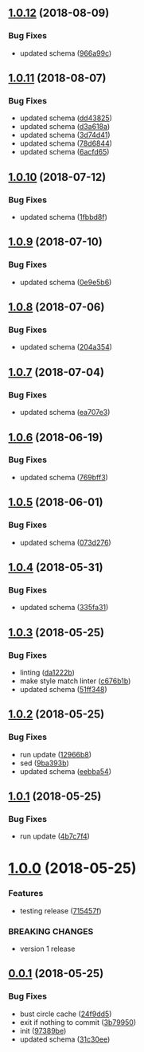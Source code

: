 ## [1.0.12](https://github.com/heroku/typescript-api-schema/compare/v1.0.11...v1.0.12) (2018-08-09)


### Bug Fixes

* updated schema ([966a99c](https://github.com/heroku/typescript-api-schema/commit/966a99c))

## [1.0.11](https://github.com/heroku/typescript-api-schema/compare/v1.0.10...v1.0.11) (2018-08-07)


### Bug Fixes

* updated schema ([dd43825](https://github.com/heroku/typescript-api-schema/commit/dd43825))
* updated schema ([d3a618a](https://github.com/heroku/typescript-api-schema/commit/d3a618a))
* updated schema ([3d74d41](https://github.com/heroku/typescript-api-schema/commit/3d74d41))
* updated schema ([78d6844](https://github.com/heroku/typescript-api-schema/commit/78d6844))
* updated schema ([6acfd65](https://github.com/heroku/typescript-api-schema/commit/6acfd65))

## [1.0.10](https://github.com/heroku/typescript-api-schema/compare/v1.0.9...v1.0.10) (2018-07-12)


### Bug Fixes

* updated schema ([1fbbd8f](https://github.com/heroku/typescript-api-schema/commit/1fbbd8f))

## [1.0.9](https://github.com/heroku/typescript-api-schema/compare/v1.0.8...v1.0.9) (2018-07-10)


### Bug Fixes

* updated schema ([0e9e5b6](https://github.com/heroku/typescript-api-schema/commit/0e9e5b6))

## [1.0.8](https://github.com/heroku/typescript-api-schema/compare/v1.0.7...v1.0.8) (2018-07-06)


### Bug Fixes

* updated schema ([204a354](https://github.com/heroku/typescript-api-schema/commit/204a354))

## [1.0.7](https://github.com/heroku/typescript-api-schema/compare/v1.0.6...v1.0.7) (2018-07-04)


### Bug Fixes

* updated schema ([ea707e3](https://github.com/heroku/typescript-api-schema/commit/ea707e3))

## [1.0.6](https://github.com/heroku/typescript-api-schema/compare/v1.0.5...v1.0.6) (2018-06-19)


### Bug Fixes

* updated schema ([769bff3](https://github.com/heroku/typescript-api-schema/commit/769bff3))

<a name="1.0.5"></a>
## [1.0.5](https://github.com/heroku/typescript-api-schema/compare/v1.0.4...v1.0.5) (2018-06-01)


### Bug Fixes

* updated schema ([073d276](https://github.com/heroku/typescript-api-schema/commit/073d276))

<a name="1.0.4"></a>
## [1.0.4](https://github.com/heroku/typescript-api-schema/compare/v1.0.3...v1.0.4) (2018-05-31)


### Bug Fixes

* updated schema ([335fa31](https://github.com/heroku/typescript-api-schema/commit/335fa31))

<a name="1.0.3"></a>
## [1.0.3](https://github.com/heroku/typescript-api-schema/compare/v1.0.2...v1.0.3) (2018-05-25)


### Bug Fixes

* linting ([da1222b](https://github.com/heroku/typescript-api-schema/commit/da1222b))
* make style match linter ([c676b1b](https://github.com/heroku/typescript-api-schema/commit/c676b1b))
* updated schema ([51ff348](https://github.com/heroku/typescript-api-schema/commit/51ff348))

<a name="1.0.2"></a>
## [1.0.2](https://github.com/heroku/typescript-api-schema/compare/v1.0.1...v1.0.2) (2018-05-25)


### Bug Fixes

* run update ([12966b8](https://github.com/heroku/typescript-api-schema/commit/12966b8))
* sed ([9ba393b](https://github.com/heroku/typescript-api-schema/commit/9ba393b))
* updated schema ([eebba54](https://github.com/heroku/typescript-api-schema/commit/eebba54))

<a name="1.0.1"></a>
## [1.0.1](https://github.com/heroku/typescript-api-schema/compare/v1.0.0...v1.0.1) (2018-05-25)


### Bug Fixes

* run update ([4b7c7f4](https://github.com/heroku/typescript-api-schema/commit/4b7c7f4))

<a name="1.0.0"></a>
# [1.0.0](https://github.com/heroku/typescript-api-schema/compare/v0.0.1...v1.0.0) (2018-05-25)


### Features

* testing release ([715457f](https://github.com/heroku/typescript-api-schema/commit/715457f))


### BREAKING CHANGES

* version 1 release

<a name="0.0.1"></a>
## [0.0.1](https://github.com/heroku/typescript-api-schema/compare/v0.0.0...v0.0.1) (2018-05-25)


### Bug Fixes

* bust circle cache ([24f9dd5](https://github.com/heroku/typescript-api-schema/commit/24f9dd5))
* exit if nothing to commit ([3b79950](https://github.com/heroku/typescript-api-schema/commit/3b79950))
* init ([97389be](https://github.com/heroku/typescript-api-schema/commit/97389be))
* updated schema ([31c30ee](https://github.com/heroku/typescript-api-schema/commit/31c30ee))

